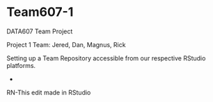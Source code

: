 # Team607-1
DATA607 Team Project

Project 1 Team: Jered, Dan, Magnus, Rick

Setting up a Team Repository accessible from our respective RStudio platforms.

-
RN-This edit made in RStudio

